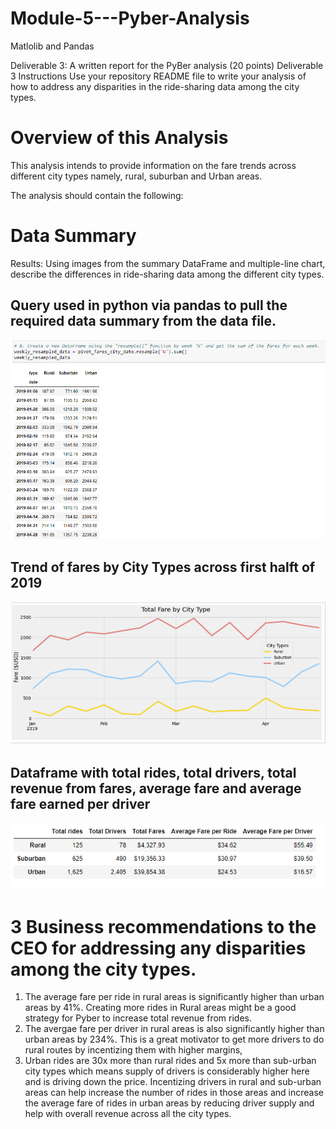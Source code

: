 # Module-5---Pyber-Analysis
Matlolib and Pandas


Deliverable 3: A written report for the PyBer analysis (20 points)
Deliverable 3 Instructions
Use your repository README file to write your analysis of how to address any disparities in the ride-sharing data among the city types.

# Overview of this Analysis 

This analysis intends to provide information on the fare trends across different city types namely, rural, suburban and Urban areas. 

The analysis should contain the following:

# Data Summary 

Results: Using images from the summary DataFrame and multiple-line chart, describe the differences in ride-sharing data among the different city types.

## Query used in python via pandas to pull the required data summary from the data file. 
![](https://github.com/ishan9220/Module-5---Pyber-Analysis/blob/main/pandas%20data%20frame%20result.png)

## Trend of fares by City Types across first halft of 2019
![](https://github.com/ishan9220/Module-5---Pyber-Analysis/blob/main/Pyber%20Challenge.png)

## Dataframe with total rides, total drivers, total revenue from fares, average fare and average fare earned per driver
![](https://github.com/ishan9220/Module-5---Pyber-Analysis/blob/main/Fares%20results.png)

# 3 Business recommendations to the CEO for addressing any disparities among the city types.

1) The average fare per ride in rural areas is significantly higher than urban areas by 41%. Creating more rides in Rural areas might be a good strategy for Pyber to increase total revenue from rides. 
2) The avergae fare per driver in rural areas is also significantly higher than urban areas by 234%. This is a great motivator to get more drivers to do rural routes by incentizing them with higher margins, 
3) Urban rides are 30x more than rural rides and 5x more than sub-urban city types which means supply of drivers is considerably higher here and is driving down the price. Incentizing drivers in rural and sub-urban areas can help increase the number of rides in those areas and increase the average fare of rides in urban areas by reducing driver supply and help with overall revenue across all the city types. 




